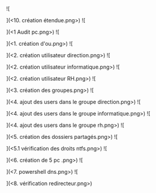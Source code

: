 ![
    
](<10. création étendue.png>) ![
    
](<1 Audit pc.png>) ![
    
](<1. création d'ou.png>) ![
    
](<2. création utilisateur direction.png>) ![
    
](<2. création utilisateur informatique.png>) ![
    
](<2. création utilisateur RH.png>) ![
    
](<3. création des groupes.png>) ![
    
](<4. ajout des users dans le groupe direction.png>) ![
    
](<4. ajout des users dans le groupe informatique.png>) ![
    
](<4. ajout des users dans le groupe rh.png>) ![
    
](<5. création des dossiers partagés.png>) ![
    
](<5.1 vérification des droits ntfs.png>) ![
    
](<6. création de 5 pc .png>) ![
    
](<7. powershell dns.png>) ![
    
](<8. vérification redirecteur.png>)